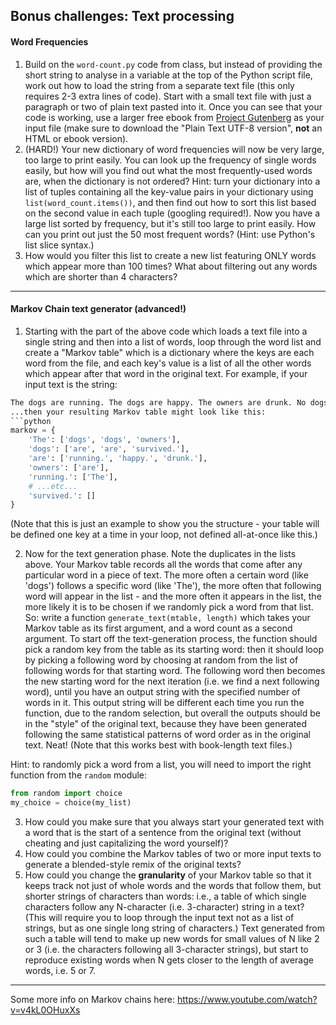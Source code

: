 ## Bonus challenges: Text processing

#### Word Frequencies
1. Build on the `word-count.py` code from class, but instead of providing the short string to analyse in a  variable at the top of the Python script file, work out how to load the string from a separate text file (this only requires 2-3 extra lines of code). Start with a small text file with just a paragraph or two of plain text pasted into it. Once you can see that your code is working, use a larger free ebook from [Project Gutenberg](http://www.gutenberg.org/ebooks/search/?sort_order=downloads) as your input file (make sure to download the "Plain Text UTF-8 version", **not** an HTML or ebook version).
2. (HARD!) Your new dictionary of word frequencies will now be very large, too large to print easily. You can look up the frequency of single words easily, but how will you find out what the most frequently-used words are, when the dictionary is not ordered? Hint: turn your dictionary into a list of tuples containing all the key-value pairs in your dictionary using `list(word_count.items())`, and then find out how to sort this list based on the second value in each tuple (googling required!). Now you have a large list sorted by frequency, but it's still too large to print easily. How can you print out just the 50 most frequent words? (Hint: use Python's list slice syntax.)
3. How would you filter this list to create a new list featuring ONLY words which appear more than 100 times? What about filtering out any words which are shorter than 4 characters?
---
#### Markov Chain text generator (advanced!)
1. Starting with the part of the above code which loads a text file into a single string and then into a list of words, loop through the word list and create a "Markov table" which is a dictionary where the keys are each word from the file, and each key's value is a list of all the other words which appear after that word in the original text. For example, if your input text is the string:
```python
The dogs are running. The dogs are happy. The owners are drunk. No dogs survived.```
...then your resulting Markov table might look like this:
```python
markov = {
    'The': ['dogs', 'dogs', 'owners'],
    'dogs': ['are', 'are', 'survived.'],
    'are': ['running.', 'happy.', 'drunk.'],
    'owners': ['are'],
    'running.': ['The'],
    # ...etc...
    'survived.': []
}
```
(Note that this is just an example to show you the structure - your table will be defined one key at a time in your loop, not defined all-at-once like this.)

2. Now for the text generation phase. Note the duplicates in the lists above. Your Markov table records all the words that come after any particular word in a piece of text. The more often a certain word (like 'dogs') follows a specific word (like 'The'), the more often that following word will appear in the list - and the more often it appears in the list, the more likely it is to be chosen if we randomly pick a word from that list. So: write a function `generate_text(mtable, length)` which takes your Markov table as its first argument, and a word count as a second argument. To start off the text-generation process, the function should pick a random key from the table as its starting word: then it should loop by picking a following word by choosing at random from the list of following words for that starting word. The following word then becomes the new starting word for the next iteration (i.e. we find a next following word), until you have an output string with the specified number of words in it. This output string will be different each time you run the function, due to the random selection, but overall the outputs should be in the "style" of the original text, because they have been generated following the same statistical patterns of word order as in the original text. Neat! (Note that this works best with book-length text files.)

Hint: to randomly pick a word from a list, you will need to import the right function from the `random` module:
```python
from random import choice
my_choice = choice(my_list)
```

3. How could you make sure that you always start your generated text with a word that is the start of a sentence from the original text (without cheating and just capitalizing the word yourself)?
4. How could you combine the Markov tables of two or more input texts to generate a blended-style remix of the original texts?
5. How could you change the **granularity** of your Markov table so that it keeps track not just of whole words and the words that follow them, but shorter strings of characters than words: i.e., a table of which single characters follow any N-character (i.e. 3-character) string in a text? (This will require you to loop through the input text not as a list of strings, but as one single long string of characters.) Text generated from such a table will tend to make up new words for small values of N like 2 or 3 (i.e. the characters following all 3-character strings), but start to reproduce existing words when N gets closer to the length of average words, i.e. 5 or 7.
---
Some more info on Markov chains here: https://www.youtube.com/watch?v=v4kL0OHuxXs
